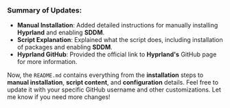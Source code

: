 
### Summary of Updates:

- **Manual Installation**: Added detailed instructions for manually installing **Hyprland** and enabling **SDDM**.
- **Script Explanation**: Explained what the script does, including installation of packages and enabling **SDDM**.
- **Hyprland GitHub**: Provided the official link to **Hyprland's** GitHub page for more information.

Now, the `README.md` contains everything from the **installation** steps to **manual installation**, **script content**, and **configuration** details. Feel free to update it with your specific GitHub username and other customizations. Let me know if you need more changes!
